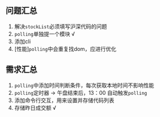 ## 问题汇总
1. 解决`stockList`必须填写沪深代码的问题
2. `polling`单独提一个模块 √
3. 添加cli
4. [性能]`polling`中会重复找dom，应进行优化
## 需求汇总
1. `polling`中添加时间判断条件，每次获取本地时间不影响性能
2. `polling`定时器 -> 午盘结束后，13：00 自动触发`polling`
3. 添加命令行交互，用来设置并存储代码列表
4. 存储昨日成交额 √